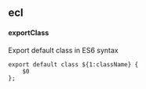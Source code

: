 ## ecl
#### exportClass
Export default class in ES6 syntax
```
export default class ${1:className} {
	$0
};
```